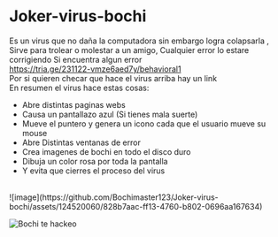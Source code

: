 # Joker-virus-bochi


Es un virus que no daña la computadora sin embargo logra colapsarla ,
Sirve para trolear o molestar a un amigo,
Cualquier error lo estare corrigiendo Si encuentra algun error
<br>
https://tria.ge/231122-vmze6aed7y/behavioral1
<br>
Por si quieren checar que hace el virus arriba hay un link 
<br>
En resumen el virus hace estas cosas:
<br>
<ul>
  <li>Abre distintas paginas webs</li>
  <li>Causa un pantallazo azul (Si tienes mala suerte)</li>
  <li>Mueve el puntero y genera un icono cada que el usuario mueve su mouse</li>
  <li>Abre Distintas ventanas de error</li>
  <li>Crea imagenes de bochi en todo el disco duro</li>
  <li>Dibuja un color rosa por toda la pantalla</li>
  <li>Y evita que cierres el proceso del virus</li>
</ul>
<br>
![image](https://github.com/Bochimaster123/Joker-virus-bochi/assets/124520060/828b7aac-ff13-4760-b802-0696aa167634)

![Bochi te hackeo](https://github.com/Bochimaster123/Joker-virus-bochi/assets/124520060/03896466-ffe8-40ad-8d19-aef717f99fcc)
